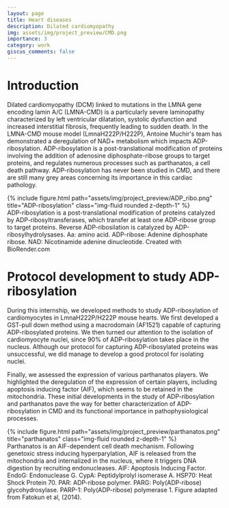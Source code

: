 ```yaml
---
layout: page
title: Heart diseases
description: Dilated cardiomyopathy
img: assets/img/project_preview/CMD.png
importance: 3
category: work
giscus_comments: false
---
```


# Introduction
Dilated cardiomyopathy (DCM) linked to mutations in the LMNA gene encoding lamin A/C (LMNA-CMD) is a particularly severe laminopathy characterized by left ventricular dilatation, systolic dysfunction and increased interstitial fibrosis, frequently leading to sudden death. In the LMNA-CMD mouse model (LmnaH222P/H222P), Antoine Muchir's team has demonstrated a deregulation of NAD+ metabolism which impacts ADP-ribosylation.
ADP-ribosylation is a post-translational modification of proteins involving the addition of adenosine diphosphate-ribose groups to target proteins, and regulates numerous processes such as parthanatos, a cell death pathway. ADP-ribosylation has never been studied in CMD, and there are still many grey areas concerning its importance in this cardiac pathology.

<div class="row">
    <div class="col-sm mt-3 mt-md-0">
        {% include figure.html path="assets/img/project_preview/ADP_ribo.png" title="ADP-ribosylation" class="img-fluid rounded z-depth-1" %}
    </div>
</div>
<div class="caption">
ADP-ribosylation is a post-translational modification of proteins catalyzed by ADP-ribosyltransferases, which transfer at least one ADP-ribose group to target proteins. Reverse ADP-ribosilation is catalyzed by ADP-ribosylhydrolysases. Aa: amino acid. ADP-ribose: Adenine diphosphate ribose. NAD: Nicotinamide adenine dinucleotide. Created with BioRender.com
</div>


# Protocol development to study ADP-ribosylation
During this internship, we developed methods to study ADP-ribosylation of cardiomyocytes in LmnaH222P/H222P mouse hearts. We first developed a GST-pull down method using a macrodomain (AF1521) capable of capturing ADP-ribosylated proteins. We then turned our attention to the isolation of cardiomyocyte nuclei, since 90% of ADP-ribosylation takes place in the nucleus. Although our protocol for capturing ADP-ribosylated proteins was unsuccessful, we did manage to develop a good protocol for isolating nuclei.

Finally, we assessed the expression of various parthanatos players. We highlighted the deregulation of the expression of certain players, including apoptosis inducing factor (AIF), which seems to be retained in the mitochondria. These initial developments in the study of ADP-ribosylation and parthanatos pave the way for better characterization of ADP-ribosylation in CMD and its functional importance in pathophysiological processes.

<div class="row">
    <div class="col-sm mt-3 mt-md-0">
        {% include figure.html path="assets/img/project_preview/parthanatos.png" title="parthanatos" class="img-fluid rounded z-depth-1" %}
    </div>
</div>
<div class="caption">
Parthanatos is an AIF-dependent cell death mechanism. Following genetoxic stress inducing hyperparylation, AIF is released from the mitochondria and internalized in the nucleus, where it triggers DNA digestion by recruiting endonucleases. AIF: Apoptosis Inducing Factor. EndoG: Endonuclease G. CypA: Peptidylprolyl isomerase A. HSP70: Heat Shock Protein 70. PAR: ADP-ribose polymer. PARG: Poly(ADP-ribose) glycohydrosylase. PARP-1: Poly(ADP-ribose) polymerase 1. Figure adapted from Fatokun et al, (2014).
</div>
